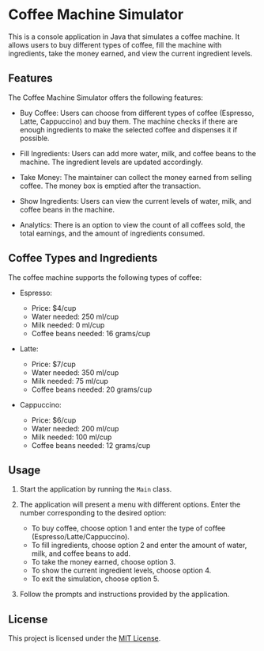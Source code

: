 # Coffee Machine Simulator

This is a console application in Java that simulates a coffee machine. It allows users to buy different types of coffee, fill the machine with ingredients, take the money earned, and view the current ingredient levels.

## Features

The Coffee Machine Simulator offers the following features:

- Buy Coffee: Users can choose from different types of coffee (Espresso, Latte, Cappuccino) and buy them. The machine checks if there are enough ingredients to make the selected coffee and dispenses it if possible.

- Fill Ingredients: Users can add more water, milk, and coffee beans to the machine. The ingredient levels are updated accordingly.

- Take Money: The maintainer can collect the money earned from selling coffee. The money box is emptied after the transaction.

- Show Ingredients: Users can view the current levels of water, milk, and coffee beans in the machine.

- Analytics: There is an option to view the count of all coffees sold, the total earnings, and the amount of ingredients consumed.

## Coffee Types and Ingredients

The coffee machine supports the following types of coffee:

- Espresso:
  - Price: $4/cup
  - Water needed: 250 ml/cup
  - Milk needed: 0 ml/cup
  - Coffee beans needed: 16 grams/cup

- Latte:
  - Price: $7/cup
  - Water needed: 350 ml/cup
  - Milk needed: 75 ml/cup
  - Coffee beans needed: 20 grams/cup

- Cappuccino:
  - Price: $6/cup
  - Water needed: 200 ml/cup
  - Milk needed: 100 ml/cup
  - Coffee beans needed: 12 grams/cup

## Usage

1. Start the application by running the `Main` class.

2. The application will present a menu with different options. Enter the number corresponding to the desired option:

    - To buy coffee, choose option 1 and enter the type of coffee (Espresso/Latte/Cappuccino).
    - To fill ingredients, choose option 2 and enter the amount of water, milk, and coffee beans to add.
    - To take the money earned, choose option 3.
    - To show the current ingredient levels, choose option 4.
    - To exit the simulation, choose option 5.

3. Follow the prompts and instructions provided by the application.

## License

This project is licensed under the [MIT License](LICENSE).
